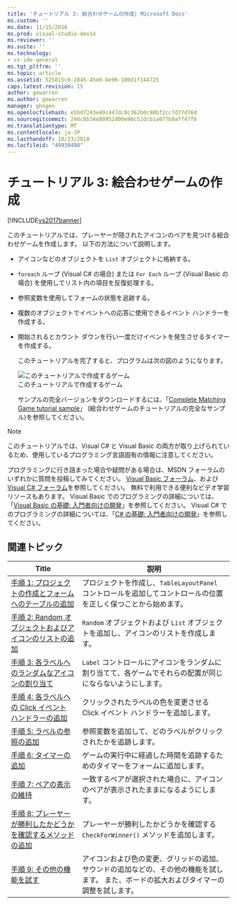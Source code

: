 ```yaml
---
title: 'チュートリアル 3: 絵合わせゲームの作成| Microsoft Docs'
ms.custom: ''
ms.date: 11/15/2016
ms.prod: visual-studio-dev14
ms.reviewer: ''
ms.suite: ''
ms.technology:
- vs-ide-general
ms.tgt_pltfrm: ''
ms.topic: article
ms.assetid: 525815c8-2845-45e8-be96-100d1f144725
caps.latest.revision: 15
author: gewarren
ms.author: gewarren
manager: ghogen
ms.openlocfilehash: e5bd7243e49c447dc8c362b0c98bf2cc7d77d76d
ms.sourcegitcommit: 240c8b34e80952d00e90c52dcb1a077b9aff47f6
ms.translationtype: MT
ms.contentlocale: ja-JP
ms.lasthandoff: 10/23/2018
ms.locfileid: "49939498"
---
```

# <a name="tutorial-3-create-a-matching-game"></a>チュートリアル 3: 絵合わせゲームの作成
[!INCLUDE[vs2017banner](../includes/vs2017banner.md)]

このチュートリアルでは、プレーヤーが隠されたアイコンのペアを見つける絵合わせゲームを作成します。 以下の方法について説明します。  
  
- アイコンなどのオブジェクトを `List` オブジェクトに格納する。  
  
- `foreach` ループ (Visual C# の場合) または `For Each` ループ (Visual Basic の場合) を使用してリスト内の項目を反復処理する。  
  
- 参照変数を使用してフォームの状態を追跡する。  
  
- 複数のオブジェクトでイベントへの応答に使用できるイベント ハンドラーを作成する。  
  
- 開始されるとカウント ダウンを行い一度だけイベントを発生させるタイマーを作成する。  
  
  このチュートリアルを完了すると、プログラムは次の図のようになります。  
  
  ![このチュートリアルで作成するゲーム](../ide/media/express-finishedgame.png "Express_FinishedGame")  
  このチュートリアルで作成するゲーム  
  
  サンプルの完全バージョンをダウンロードするには、「[Complete Matching Game tutorial sample](http://code.msdn.microsoft.com/Complete-Matching-Game-4cffddba)」 (絵合わせゲームのチュートリアルの完全なサンプル)を参照してください。  
  
> [!NOTE]
>  このチュートリアルでは、Visual C# と Visual Basic の両方が取り上げられているため、使用しているプログラミング言語固有の情報に注意してください。  
  
 プログラミングに行き詰まった場合や疑問がある場合は、MSDN フォーラムのいずれかに質問を投稿してみてください。 [Visual Basic フォーラム](http://social.msdn.microsoft.com/Forums/home?forum=vbgeneral)、および [Visual C# フォーラム](http://social.msdn.microsoft.com/Forums/home?forum=csharpgeneral)を参照してください。 無料で利用できる便利なビデオ学習リソースもあります。 Visual Basic でのプログラミングの詳細については、「[Visual Basic の基礎: 入門者向けの開発](http://channel9.msdn.com/Series/Visual-Basic-Development-for-Absolute-Beginners)」を参照してください。 Visual C# でのプログラミングの詳細については、「[C# の基礎: 入門者向けの開発](http://channel9.msdn.com/Series/C-Sharp-Fundamentals-Development-for-Absolute-Beginners)」を参照してください。  
  
## <a name="related-topics"></a>関連トピック  
  
|Title|説明|  
|-----------|-----------------|  
|[手順 1: プロジェクトの作成とフォームへのテーブルの追加](../ide/step-1-create-a-project-and-add-a-table-to-your-form.md)|プロジェクトを作成し、`TableLayoutPanel` コントロールを追加してコントロールの位置を正しく保つことから始めます。|  
|[手順 2: Random オブジェクトおよびアイコンのリストの追加](../ide/step-2-add-a-random-object-and-a-list-of-icons.md)|`Random` オブジェクトおよび `List` オブジェクトを追加し、アイコンのリストを作成します。|  
|[手順 3: 各ラベルへのランダムなアイコンの割り当て](../ide/step-3-assign-a-random-icon-to-each-label.md)|`Label` コントロールにアイコンをランダムに割り当てて、各ゲームでそれらの配置が同じにならないようにします。|  
|[手順 4: 各ラベルへの Click イベント ハンドラーの追加](../ide/step-4-add-a-click-event-handler-to-each-label.md)|クリックされたラベルの色を変更させる Click イベント ハンドラーを追加します。|  
|[手順 5: ラベルの参照の追加](../ide/step-5-add-label-references.md)|参照変数を追加して、どのラベルがクリックされたかを追跡します。|  
|[手順 6: タイマーの追加](../ide/step-6-add-a-timer.md)|ゲームの実行中に経過した時間を追跡するためのタイマーをフォームに追加します。|  
|[手順 7: ペアの表示の維持](../ide/step-7-keep-pairs-visible.md)|一致するペアが選択された場合に、アイコンのペアが表示されたままになるようにします。|  
|[手順 8: プレーヤーが勝利したかどうかを確認するメソッドの追加](../ide/step-8-add-a-method-to-verify-whether-the-player-won.md)|プレーヤーが勝利したかどうかを確認する `CheckForWinner()` メソッドを追加します。|  
|[手順 9: その他の機能を試す](../ide/step-9-try-other-features.md)|アイコンおよび色の変更、グリッドの追加、サウンドの追加などの、その他の機能を試します。 また、ボードの拡大およびタイマーの調整を試します。|



